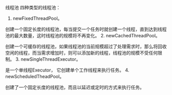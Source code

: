 线程池
四种类型的线程池：
1. newFixedThreadPool。

创建一个固定长度的线程池，每当提交一个任务时就创建一个线程，直到达到线程池的最大数量，这时线程池的规模将不再变化。
2. newCachedThreadPool。

创建一个可缓存的线程池，如果线程池的当前规模超过了处理需求时，那么将回收空闲的线程，而当需求增加时，则可以添加新的线程，线程池的规模不受任何限制。
3. newSingleThreadExecutor。

是一个单线程Executor， 它创建单个工作线程来执行任务。
4. newScheduledTheadPool。

创建了一个固定长度的线程池，而且以延迟或定时的方式来执行任务。